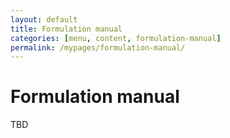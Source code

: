 ```yaml
---
layout: default
title: Formulation manual
categories: [menu, content, formulation-manual]
permalink: /mypages/formulation-manual/
---
```


# Formulation manual

TBD

